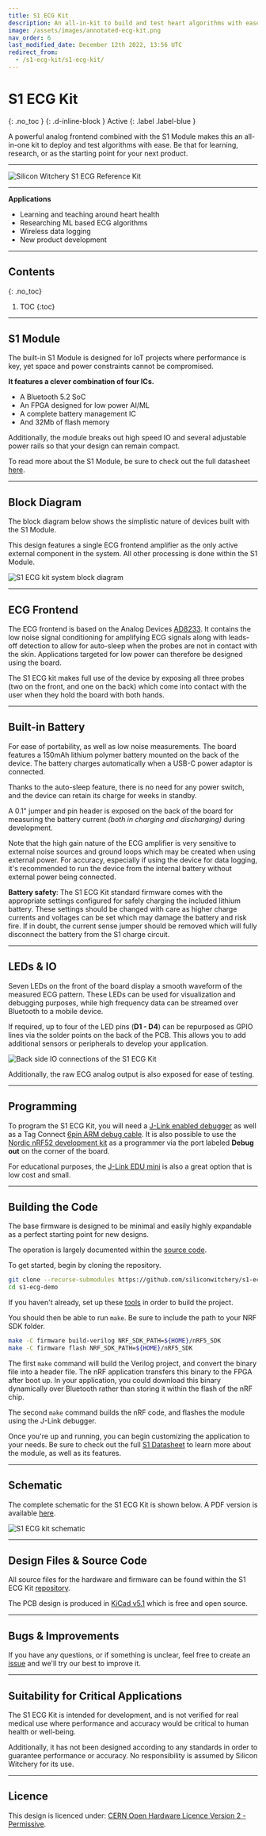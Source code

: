 ```yaml
---
title: S1 ECG Kit
description: An all-in-kit to build and test heart algorithms with ease.
image: /assets/images/annotated-ecg-kit.png
nav_order: 6
last_modified_date: December 12th 2022, 13:56 UTC
redirect_from:
  - /s1-ecg-kit/s1-ecg-kit/
---
```


# S1 ECG Kit
{: .no_toc }
{: .d-inline-block }
Active
{: .label .label-blue }

A powerful analog frontend combined with the S1 Module makes this an all-in-one kit to deploy and test algorithms with ease. Be that for learning, research, or as the starting point for your next product.

---

![Silicon Witchery S1 ECG Reference Kit](/assets/images/s1-ecg-kit-annotated-masthead.png)

---

**Applications**

- Learning and teaching around heart health
- Researching ML based ECG algorithms
- Wireless data logging
- New product development

---

## Contents
{: .no_toc}

1. TOC
{:toc}

---

## S1 Module

The built-in S1 Module is designed for IoT projects where performance is key, yet space and power constraints cannot be compromised.

**It features a clever combination of four ICs.**

- A Bluetooth 5.2 SoC
- An FPGA designed for low power AI/ML
- A complete battery management IC
- And 32Mb of flash memory

Additionally, the module breaks out high speed IO and several adjustable power rails so that your design can remain compact.

To read more about the S1 Module, be sure to check out the full datasheet [here](/s1-module/s1-module).

---

## Block Diagram

The block diagram below shows the simplistic nature of devices built with the S1 Module.

This design features a single ECG frontend amplifier as the only active external component in the system. All other processing is done within the S1 Module.

![S1 ECG kit system block diagram](/assets/images/s1-ecg-kit-block-diagram.png)

---

## ECG Frontend

The ECG frontend is based on the Analog Devices [AD8233](https://www.analog.com/en/products/ad8233.html). It contains the low noise signal conditioning for amplifying ECG signals along with leads-off detection to allow for auto-sleep when the probes are not in contact with the skin. Applications targeted for low power can therefore be designed using the board.

The S1 ECG kit makes full use of the device by exposing all three probes (two on the front, and one on the back) which come into contact with the user when they hold the board with both hands.

---

## Built-in Battery

For ease of portability, as well as low noise measurements. The board features a 150mAh lithium polymer battery mounted on the back of the device. The battery charges automatically when a USB-C power adaptor is connected.

Thanks to the auto-sleep feature, there is no need for any power switch, and the device can retain its charge for weeks in standby.

A 0.1" jumper and pin header is exposed on the back of the board for measuring the battery current *(both in charging and discharging)* during development.

Note that the high gain nature of the ECG amplifier is very sensitive to external noise sources and ground loops which may be created when using external power. For accuracy, especially if using the device for data logging, it's recommended to run the device from the internal battery without external power being connected.

**Battery safety**: The S1 ECG Kit standard firmware comes with the appropriate settings configured for safely charging the included lithium battery. These settings should be changed with care as higher charge currents and voltages can be set which may damage the battery and risk fire. If in doubt, the current sense jumper should be removed which will fully disconnect the battery from the S1 charge circuit.

--- 

## LEDs & IO

Seven LEDs on the front of the board display a smooth waveform of the measured ECG pattern. These LEDs can be used for visualization and debugging purposes, while high frequency data can be streamed over Bluetooth to a mobile device.

If required, up to four of the LED pins (**D1 - D4**) can be repurposed as GPIO lines via the solder points on the back of the PCB. This allows you to add additional sensors or peripherals to develop your application.

![Back side IO connections of the S1 ECG Kit](/assets/images/s1-ecg-kit-back-pcb.png)

Additionally, the raw ECG analog output is also exposed for ease of testing.

---

## Programming

To program the S1 ECG Kit, you will need a [J-Link enabled debugger](https://www.segger.com/products/debug-probes/j-link/) as well as a Tag Connect [6pin ARM debug cable](https://www.tag-connect.com/product/tc2030-ctx-nl-6-pin-no-legs-cable-with-10-pin-micro-connector-for-cortex-processors). It is also possible to use the [Nordic nRF52 development kit](https://www.nordicsemi.com/Products/Development-hardware/nrf52-dk) as a programmer via the port labeled **Debug out** on the corner of the board.

For educational purposes, the [J-Link EDU mini](https://www.digikey.se/product-detail/en/segger-microcontroller-systems/8-08-91-J-LINK-EDU-MINI/899-1061-ND/7387472) is also a great option that is low cost and small.

---

## Building the Code

The base firmware is designed to be minimal and easily highly expandable as a perfect starting point for new designs.

The operation is largely documented within the [source code](https://github.com/siliconwitchery/s1-ecg-demo).

To get started, begin by cloning the repository.

``` bash
git clone --recurse-submodules https://github.com/siliconwitchery/s1-ecg-demo.git
cd s1-ecg-demo
```

If you haven't already, set up these [tools](https://github.com/siliconwitchery/s1-sdk/blob/main/README.md#setting-up-the-tools) in order to build the project.

You should then be able to run `make`. Be sure to include the path to your NRF SDK folder.

``` bash
make -C firmware build-verilog NRF_SDK_PATH=${HOME}/nRF5_SDK
make -C firmware flash NRF_SDK_PATH=${HOME}/nRF5_SDK
```

The first `make` command will build the Verilog project, and convert the binary file into a header file. The nRF application transfers this binary to the FPGA after boot up. In your application, you could download this binary dynamically over Bluetooth rather than storing it within the flash of the nRF chip.

The second `make` command builds the nRF code, and flashes the module using the J-Link debugger.

Once you're up and running, you can begin customizing the application to your needs. Be sure to check out the full [S1 Datasheet](/s1-module/s1-module) to learn more about the module, as well as its features.

---

## Schematic

The complete schematic for the S1 ECG Kit is shown below. A PDF version is available [here](https://github.com/siliconwitchery/s1-ecg-demo/blob/3a8f1f18de6bf9068e17d3fa44eaa844272473b1/schematic.pdf).

![S1 ECG kit schematic](/assets/images/s1-ecg-kit-schematic.png)

---

## Design Files & Source Code

All source files for the hardware and firmware can be found within the S1 ECG Kit [repository](https://github.com/siliconwitchery/s1-ecg-demo).

The PCB design is produced in [KiCad v5.1](https://www.kicad.org/download/) which is free and open source.

---

## Bugs & Improvements

If you have any questions, or if something is unclear, feel free to create an [issue](https://github.com/siliconwitchery/s1-ecg-demo/issues) and we'll try our best to improve it.

---

## Suitability for Critical Applications

The S1 ECG Kit is intended for development, and is not verified for real medical use where performance and accuracy would be critical to human health or well-being.

Additionally, it has not been designed according to any standards in order to guarantee performance or accuracy. No responsibility is assumed by Silicon Witchery for its use.

---

## Licence

This design is licenced under: [CERN Open Hardware Licence Version 2 - Permissive](https://ohwr.org/cern_ohl_p_v2.pdf).